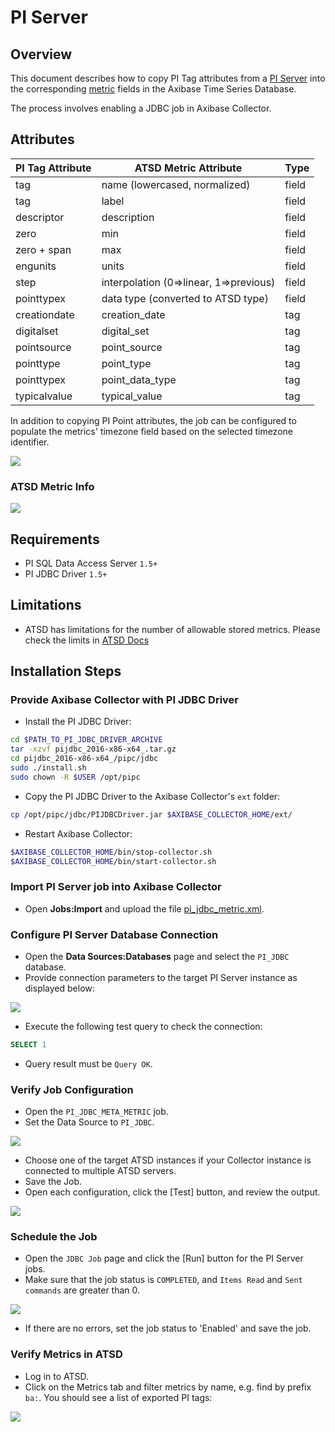 # PI Server

## Overview

This document describes how to copy PI Tag attributes from a [PI Server](http://www.osisoft.com/pi-system/pi-capabilities/pi-server/) into the corresponding [metric](https://github.com/axibase/atsd/blob/master/api/meta/metric/list.md#fields) fields in the Axibase Time Series Database.

The process involves enabling a JDBC job in Axibase Collector.

## Attributes

| **PI Tag Attribute** | **ATSD Metric Attribute** | **Type** |
|---|---|---|
| tag | name (lowercased, normalized) | field |
| tag | label | field |
| descriptor | description | field |
| zero | min | field |
| zero + span | max | field |
| engunits | units | field |
| step | interpolation (0=>linear, 1=>previous) | field |
| pointtypex | data type (converted to ATSD type) | field |
| creationdate | creation_date | tag |
| digitalset | digital_set | tag |
| pointsource | point_source | tag |
| pointtype | point_type | tag |
| pointtypex | point_data_type | tag |
| typicalvalue | typical_value | tag |

In addition to copying PI Point attributes, the job can be configured to populate the metrics' timezone field based on the selected timezone identifier.

![](images/pi-tag-ba-info.png)

### ATSD Metric Info

![](images/atsd-metric-ba.png)

## Requirements

* PI SQL Data Access Server `1.5+`
* PI JDBC Driver `1.5+`

## Limitations

* ATSD has limitations for the number of allowable stored metrics. Please check the limits in [ATSD Docs](https://github.com/axibase/atsd/blob/master/api/network#schema)

## Installation Steps

### Provide Axibase Collector with PI JDBC Driver

* Install the PI JDBC Driver:

```sh
cd $PATH_TO_PI_JDBC_DRIVER_ARCHIVE
tar -xzvf pijdbc_2016-x86-x64_.tar.gz
cd pijdbc_2016-x86-x64_/pipc/jdbc
sudo ./install.sh
sudo chown -R $USER /opt/pipc
```

* Copy the PI JDBC Driver to the Axibase Collector's `ext` folder:

```sh
cp /opt/pipc/jdbc/PIJDBCDriver.jar $AXIBASE_COLLECTOR_HOME/ext/
```

* Restart Axibase Collector:

```sh
$AXIBASE_COLLECTOR_HOME/bin/stop-collector.sh
$AXIBASE_COLLECTOR_HOME/bin/start-collector.sh
```

### Import PI Server job into Axibase Collector

* Open **Jobs:Import** and upload the file [pi_jdbc_metric.xml](pi_jdbc_metric.xml).

### Configure PI Server Database Connection

* Open the **Data Sources:Databases** page and select the `PI_JDBC` database.
* Provide connection parameters to the target PI Server instance as displayed below:

![](images/pijdbc-datasource.png)

* Execute the following test query to check the connection:

```SQL
SELECT 1
```

* Query result must be `Query OK`.

### Verify Job Configuration

* Open the `PI_JDBC_META_METRIC` job.
* Set the Data Source to `PI_JDBC`.

![](images/pi-metric-job.png)

* Choose one of the target ATSD instances if your Collector instance is connected to multiple ATSD servers.
* Save the Job.
* Open each configuration, click the [Test] button, and review the output.

![](images/pi-metric-test.png)

### Schedule the Job

* Open the `JDBC Job` page and click the [Run] button for the PI Server jobs.
* Make sure that the job status is `COMPLETED`, and `Items Read` and `Sent commands` are greater than 0.

![](images/pi-metric-exec-status.png)

* If there are no errors, set the job status to 'Enabled' and save the job.

### Verify Metrics in ATSD

* Log in to ATSD.
* Click on the Metrics tab and filter metrics by name, e.g. find by prefix `ba:`. You should see a list of exported PI tags:

![](images/pi-atsd-metrics.png)
